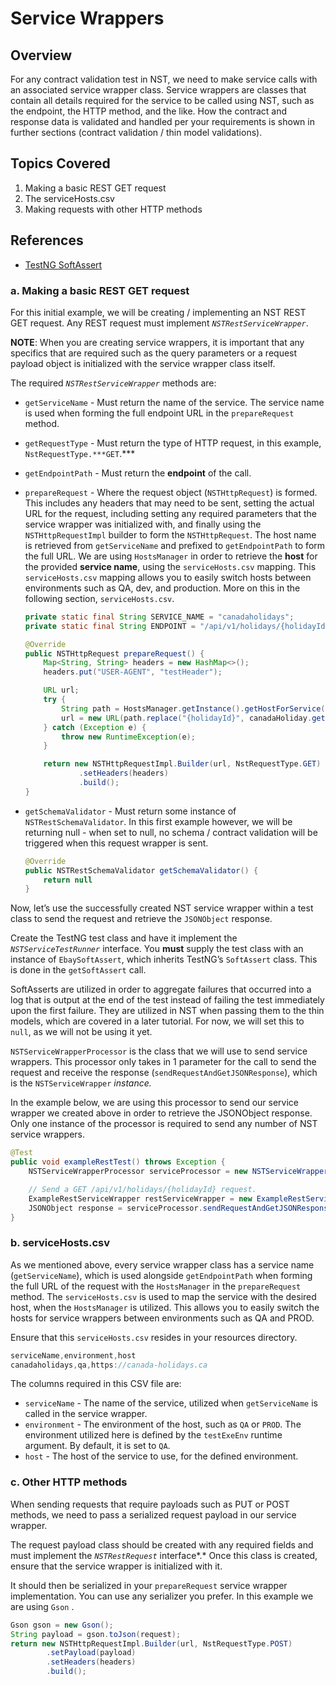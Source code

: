 # Service Wrappers

## Overview

For any contract validation test in NST, we need to make service calls with an associated service wrapper class. Service wrappers are classes that contain all details required for the service to be called using NST, such as the endpoint, the HTTP method, and the like. How the contract and response data is validated and handled per your requirements is shown in further sections (contract validation / thin model validations).

## Topics Covered

1. Making a basic REST GET request
2. The serviceHosts.csv
3. Making requests with other HTTP methods

## References
- [TestNG SoftAssert](https://www.javadoc.io/doc/org.testng/testng/6.8.8/org/testng/asserts/SoftAssert.html)

### a. Making a basic REST GET request

For this initial example, we will be creating / implementing an NST REST GET request. Any REST request must implement *`NSTRestServiceWrapper`*.

**NOTE**: When you are creating service wrappers, it is important that any specifics that are required such as the query parameters or a request payload object is initialized with the service wrapper class itself. 

The required *`NSTRestServiceWrapper`* methods are:

- `getServiceName` - Must return the name of the service. The service name is used when forming the full endpoint URL in the `prepareRequest` method.
- `getRequestType` - Must return the type of HTTP request, in this example, `NstRequestType.***GET`.***
- `getEndpointPath` - Must return the **endpoint** of the call.
- `prepareRequest` - Where the request object (`NSTHttpRequest`) is formed. This includes any headers that may need to be sent, setting the actual URL for the request, including setting any required parameters that the service wrapper was initialized with, and finally using the `NSTHttpRequestImpl` builder to form the `NSTHttpRequest`. The host name is retrieved from `getServiceName` and prefixed to `getEndpointPath` to form the full URL. We are using `HostsManager` in order to retrieve the **host** for the provided **service name**, using the `serviceHosts.csv` mapping. This `serviceHosts.csv` mapping allows you to easily switch hosts between environments such as QA, dev, and production. More on this in the following section, `serviceHosts.csv`.
    ```java
    private static final String SERVICE_NAME = "canadaholidays";
    private static final String ENDPOINT = "/api/v1/holidays/{holidayId}";
    
    @Override
    public NSTHttpRequest prepareRequest() {
        Map<String, String> headers = new HashMap<>();
        headers.put("USER-AGENT", "testHeader");
    
        URL url;
        try {
            String path = HostsManager.getInstance().getHostForService(SERVICE_NAME) + ENDPOINT;
            url = new URL(path.replace("{holidayId}", canadaHoliday.getHolidayId().toString()));
        } catch (Exception e) {
            throw new RuntimeException(e);
        }
    
        return new NSTHttpRequestImpl.Builder(url, NstRequestType.GET)
                .setHeaders(headers)
                .build();
    }
    ```

- `getSchemaValidator` - Must return some instance of `NSTRestSchemaValidator`. In this first example however, we will be returning null - when set to null, no schema / contract validation will be triggered when this request wrapper is sent.
    
    ```java
    @Override
    public NSTRestSchemaValidator getSchemaValidator() {
        return null
    }
    ```
    

Now, let’s use the successfully created NST service wrapper within a test class to send the request and retrieve the `JSONObject` response.

Create the TestNG test class and have it implement the *`NSTServiceTestRunner`* interface. You **must** supply the test class with an instance of `EbaySoftAssert`, which inherits TestNG’s `SoftAssert` class. This is done in the `getSoftAssert` call. 

SoftAsserts are utilized in order to aggregate failures that occurred into a log that is output at the end of the test instead of failing the test immediately upon the first failure. They are utilized in NST when passing them to the thin models, which are covered in a later tutorial. For now, we will set this to `null`, as we will not be using it yet.

`NSTServiceWrapperProcessor` is the class that we will use to send service wrappers. This processor only takes in 1 parameter for the call to send the request and receive the response (`sendRequestAndGetJSONResponse`), which is the `NSTServiceWrapper` **instance*.*

In the example below, we are using this processor to send our service wrapper we created above in order to retrieve the JSONObject response. Only one instance of the processor is required to send any number of NST service wrappers.

```java
@Test
public void exampleRestTest() throws Exception {
    NSTServiceWrapperProcessor serviceProcessor = new NSTServiceWrapperProcessor();

    // Send a GET /api/v1/holidays/{holidayId} request.
    ExampleRestServiceWrapper restServiceWrapper = new ExampleRestServiceWrapper(CanadaHoliday.CANADA_DAY);
    JSONObject response = serviceProcessor.sendRequestAndGetJSONResponse(restServiceWrapper);
}
```

### b. serviceHosts.csv

As we mentioned above, every service wrapper class has a service name (`getServiceName`), which is used alongside `getEndpointPath` when forming the full URL of the request with the `HostsManager` in the `prepareRequest` method. The `serviceHosts.csv` is used to map the service with the desired host, when the `HostsManager` is utilized. This allows you to easily switch the hosts for service wrappers between environments such as QA and PROD. 

Ensure that this `serviceHosts.csv` resides in your resources directory.
```java
serviceName,environment,host
canadaholidays,qa,https://canada-holidays.ca
```

The columns required in this CSV file are:

- `serviceName` - The name of the service, utilized when `getServiceName` is called in the service wrapper.
- `environment` - The environment of the host, such as `QA` or `PROD`. The environment utilized here is defined by the `testExeEnv` runtime argument. By default, it is set to `QA`.
- `host` - The host of the service to use, for the defined environment.

### c. Other HTTP methods

When sending requests that require payloads such as PUT or POST methods, we need to pass a serialized request payload in our service wrapper.

The request payload class should be created with any required fields and must implement the *`NSTRestRequest`* interface*.* Once this class is created, ensure that the service wrapper is initialized with it. 

It should then be serialized in your `prepareRequest` service wrapper implementation. You can use any serializer you prefer. In this example we are using `Gson` .

```java
Gson gson = new Gson();
String payload = gson.toJson(request);
return new NSTHttpRequestImpl.Builder(url, NstRequestType.POST)
        .setPayload(payload)
        .setHeaders(headers)
        .build();
```